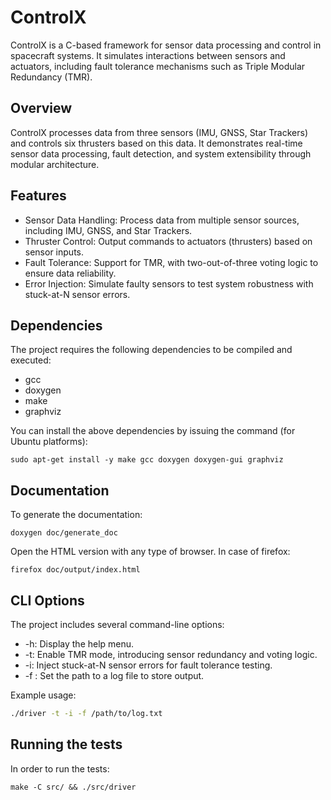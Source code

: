 # ControlX

ControlX is a C-based framework for sensor data processing and control in spacecraft systems. It simulates interactions between sensors and actuators, including fault tolerance mechanisms such as Triple Modular Redundancy (TMR).

## Overview

ControlX processes data from three sensors (IMU, GNSS, Star Trackers) and controls six thrusters based on this data. It demonstrates real-time sensor data processing, fault detection, and system extensibility through modular architecture.

## Features

* Sensor Data Handling: Process data from multiple sensor sources, including IMU, GNSS, and Star Trackers.
* Thruster Control: Output commands to actuators (thrusters) based on sensor inputs.
* Fault Tolerance: Support for TMR, with two-out-of-three voting logic to ensure data reliability.
* Error Injection: Simulate faulty sensors to test system robustness with stuck-at-N sensor errors.

## Dependencies

The project requires the following dependencies to be compiled and executed:

 * gcc
 * doxygen
 * make
 * graphviz

You can install the above dependencies by issuing the command (for Ubuntu platforms):

```text
sudo apt-get install -y make gcc doxygen doxygen-gui graphviz
```

## Documentation

To generate the documentation:

```text
doxygen doc/generate_doc
```

Open the HTML version with any type of browser. In case of firefox:

```text
firefox doc/output/index.html
```

## CLI Options

The project includes several command-line options:

* -h: Display the help menu.
* -t: Enable TMR mode, introducing sensor redundancy and voting logic.
* -i: Inject stuck-at-N sensor errors for fault tolerance testing.
* -f <path>: Set the path to a log file to store output.

Example usage:

```bash
./driver -t -i -f /path/to/log.txt
```

## Running the tests

In order to run the tests:

```text
make -C src/ && ./src/driver
```
